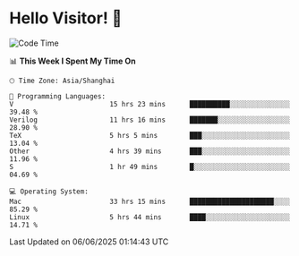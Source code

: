 # Hello Visitor! 👋

<!--START_SECTION:waka-->
![Code Time](http://img.shields.io/badge/Code%20Time-155%20hrs%2019%20mins-blue)

📊 **This Week I Spent My Time On** 

```text
🕑︎ Time Zone: Asia/Shanghai

💬 Programming Languages: 
V                        15 hrs 23 mins      ██████████░░░░░░░░░░░░░░░   39.48 % 
Verilog                  11 hrs 16 mins      ███████░░░░░░░░░░░░░░░░░░   28.90 % 
TeX                      5 hrs 5 mins        ███░░░░░░░░░░░░░░░░░░░░░░   13.04 % 
Other                    4 hrs 39 mins       ███░░░░░░░░░░░░░░░░░░░░░░   11.96 % 
S                        1 hr 49 mins        █░░░░░░░░░░░░░░░░░░░░░░░░   04.69 % 

💻 Operating System: 
Mac                      33 hrs 15 mins      █████████████████████░░░░   85.29 % 
Linux                    5 hrs 44 mins       ████░░░░░░░░░░░░░░░░░░░░░   14.71 % 
```


 Last Updated on 06/06/2025 01:14:43 UTC
<!--END_SECTION:waka-->
